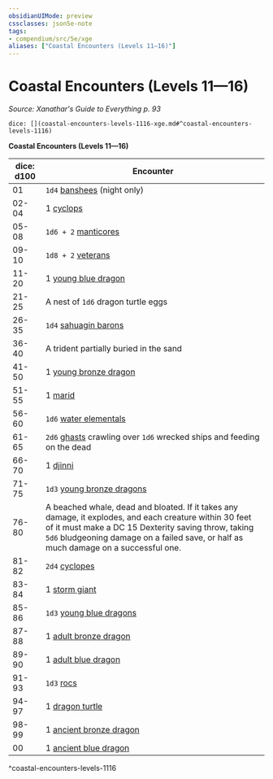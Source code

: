 ```yaml
---
obsidianUIMode: preview
cssclasses: json5e-note
tags:
- compendium/src/5e/xge
aliases: ["Coastal Encounters (Levels 11—16)"]
---
```

# Coastal Encounters (Levels 11—16)
*Source: Xanathar's Guide to Everything p. 93* 

`dice: [](coastal-encounters-levels-1116-xge.md#^coastal-encounters-levels-1116)`

**Coastal Encounters (Levels 11—16)**

| dice: d100 | Encounter |
|------------|-----------|
| 01 | `1d4` [banshees](z_compendium/bestiary/undead/banshee.md) (night only) |
| 02-04 | 1 [cyclops](z_compendium/bestiary/giant/cyclops.md) |
| 05-08 | `1d6 + 2` [manticores](z_compendium/bestiary/monstrosity/manticore.md) |
| 09-10 | `1d8 + 2` [veterans](z_compendium/bestiary/humanoid/veteran.md) |
| 11-20 | 1 [young blue dragon](z_compendium/bestiary/dragon/young-blue-dragon.md) |
| 21-25 | A nest of `1d6` dragon turtle eggs |
| 26-35 | `1d4` [sahuagin barons](z_compendium/bestiary/humanoid/sahuagin-baron.md) |
| 36-40 | A trident partially buried in the sand |
| 41-50 | 1 [young bronze dragon](z_compendium/bestiary/dragon/young-bronze-dragon.md) |
| 51-55 | 1 [marid](z_compendium/bestiary/elemental/marid.md) |
| 56-60 | `1d6` [water elementals](z_compendium/bestiary/elemental/water-elemental.md) |
| 61-65 | `2d6` [ghasts](z_compendium/bestiary/undead/ghast.md) crawling over `1d6` wrecked ships and feeding on the dead |
| 66-70 | 1 [djinni](z_compendium/bestiary/elemental/djinni.md) |
| 71-75 | `1d3` [young bronze dragons](z_compendium/bestiary/dragon/young-bronze-dragon.md) |
| 76-80 | A beached whale, dead and bloated. If it takes any damage, it explodes, and each creature within 30 feet of it must make a DC 15 Dexterity saving throw, taking `5d6` bludgeoning damage on a failed save, or half as much damage on a successful one. |
| 81-82 | `2d4` [cyclopes](z_compendium/bestiary/giant/cyclops.md) |
| 83-84 | 1 [storm giant](z_compendium/bestiary/giant/storm-giant.md) |
| 85-86 | `1d3` [young blue dragons](z_compendium/bestiary/dragon/young-blue-dragon.md) |
| 87-88 | 1 [adult bronze dragon](z_compendium/bestiary/dragon/adult-bronze-dragon.md) |
| 89-90 | 1 [adult blue dragon](z_compendium/bestiary/dragon/adult-blue-dragon.md) |
| 91-93 | `1d3` [rocs](z_compendium/bestiary/monstrosity/roc.md) |
| 94-97 | 1 [dragon turtle](z_compendium/bestiary/dragon/dragon-turtle.md) |
| 98-99 | 1 [ancient bronze dragon](z_compendium/bestiary/dragon/ancient-bronze-dragon.md) |
| 00 | 1 [ancient blue dragon](z_compendium/bestiary/dragon/ancient-blue-dragon.md) |
^coastal-encounters-levels-1116